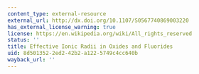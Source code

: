 ```yaml
---
content_type: external-resource
external_url: http://dx.doi.org/10.1107/S0567740869003220
has_external_license_warning: true
license: https://en.wikipedia.org/wiki/All_rights_reserved
status: ''
title: Effective Ionic Radii in Oxides and Fluorides
uid: 8d501352-2ed2-42b2-a122-5749c4cc640b
wayback_url: ''
---
```


